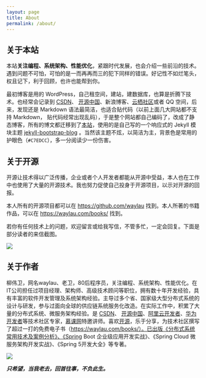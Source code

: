 ```yaml
---
layout: page
title: About
permalink: /about/
---
```

## 关于本站

本站**关注编程、系统架构、性能优化**，紧跟时代发展，也会介绍一些前沿的技术。遇到问题不可怕，可怕的是一而再再而三的犯下同样的错误。好记性不如烂笔头，权且记下，利于回顾，也许也能帮到你。

最初博客是用的 WordPress，自己租空间，建站，建数据库，也算是折腾下技术。也经常会记录到 [CSDN](https://waylau.blog.csdn.net)、 [开源中国](http://my.oschina.net/waylau)、新浪博客、[云栖社区](https://yq.aliyun.com/u/waylau)或者 QQ 空间，后来，发现还是 Markdown 语法最简洁，也适合贴代码（以前上面几大网站都不支持 Markdown， 贴代码经常出现乱码），于是整个网站都自己编码了，改成了静态博客，所有的博文都迁移到了[本站](https://waylau.com/)，使用的是自己写的一个响应式的 Jekyll 模块主题 [jekyll-bootstrap-blog](https://github.com/waylau/jekyll-bootstrap-blog) 。当然该主题不炫，以简洁为主，背景色是常用的护眼色（`#C7EDCC`），多一分阅读少一份伤害。
 
## 关于开源

开源让技术得以广泛传播，企业或者个人开发者都能从开源中受益，本人也在工作中也使用了大量的开源技术。我也努力促使自己投身于开源项目，以示对开源的回报。

本人所有的开源项目都可以在 <https://github.com/waylau> 找到。本人所著的书籍作品，可以在 <https://waylau.com/books/> 找到。

若你有任何技术上的问题，欢迎留言或给我写信，不管多忙，一定会回复。下面是部分读者的来信截图。

![](/images/gmail.jpg)

## 关于作者

柳伟卫，网名waylau、老卫，80后程序员，关注编程、系统架构、性能优化。在IT公司担任过项目经理、架构师、高级技术顾问等职位，拥有数十年开发经验，具有丰富的软件开发管理及系统架构经验。主导过多个省、国家级大型分布式系统的设计与研发，参与过面向全球的供应链系统服务化改造。在实际工作中，积累了大量的分布式系统、微服务架构经验。是 [CSDN](http://blog.csdn.net/kkkloveyou)、 [开源中国](http://my.oschina.net/waylau)、[阿里云开发者](https://developer.aliyun.com/profile/5hmvd55g6gvno)、[华为开发者](https://developer.huawei.com/consumer/cn/personalcenter/overview?uid=opf0634ac7160d3fd64ddf19b0010266)等技术社区专家，[慕课网](http://www.imooc.com/t/4842271)特邀讲师。喜欢[开源](https://github.com/waylau)，乐于分享，为技术社区撰写了超过一打的免费电子书（https://waylau.com/books/）。已出版《分布式系统常用技术及案例分析》、《Spring Boot 企业级应用开发实战》、《Spring Cloud 微服务架构开发实战》、《Spring 5开发大全》等专著。

![](/images/way_500_500.jpg)

***只希望，当我老去，回首往事，不负此生。***
